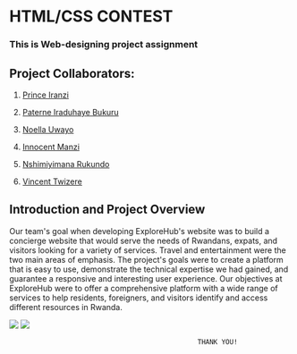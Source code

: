 <h1>HTML/CSS CONTEST</h1>

<h3> This is Web-designing project assignment </h3>

<h2> Project Collaborators: </h2>

1. [Prince Iranzi](https://github.com/iranziprince01)

2. [Paterne Iraduhaye Bukuru](https://github.com/IraduhayeBukuruPaterne1)

3. [Noella Uwayo](https://github.com/n-uwayo)

4. [Innocent Manzi](https://github.com/innocentmanzi)

5. [Nshimiyimana Rukundo](https://github.com/rukundo0023)

6. [Vincent Twizere](https://github.com/vincenttwizere)

<h2>Introduction and Project Overview</h2>

Our team's goal when developing ExploreHub's website was to build a concierge website that would serve the needs of Rwandans, expats, and visitors looking for a variety of services. Travel and entertainment were the two main areas of emphasis. The project's goals were to create a platform that is easy to use, demonstrate the technical expertise we had gained, and guarantee a responsive and interesting user experience.
Our objectives at ExploreHub were to offer a comprehensive platform with a wide range of services to help residents, foreigners, and visitors identify and access different resources in Rwanda.

<img src="https://github.com/iranziprince01/html_css_contest_group5/assets/116654088/4cae8271-b466-4d3d-836c-f57a18dd2449">
<img src="https://github.com/iranziprince01/html_css_contest_group5/assets/116654088/543abaf0-d6ed-4966-ad97-f4c3a4faa6a7">

                                                   THANK YOU!
